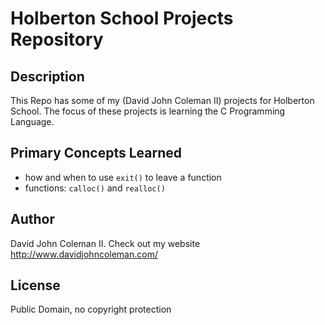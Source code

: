 # Holberton School Projects Repository

## Description

This Repo has some of my (David John Coleman II) projects for Holberton School.
The focus of these projects is learning the C Programming Language.

## Primary Concepts Learned

* how and when to use ``exit()`` to leave a function
* functions: ``calloc()`` and ``realloc()``

## Author

David John Coleman II.	Check out my website http://www.davidjohncoleman.com/

## License

Public Domain, no copyright protection